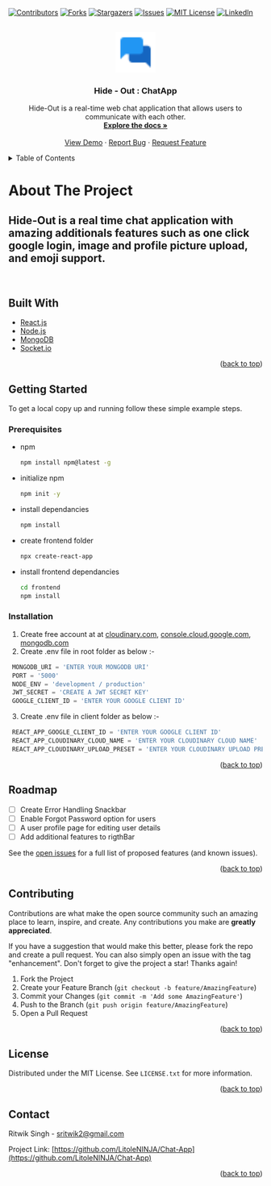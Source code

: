 <div id="top"></div>

[![Contributors][contributors-shield]][contributors-url]
[![Forks][forks-shield]][forks-url]
[![Stargazers][stars-shield]][stars-url]
[![Issues][issues-shield]][issues-url]
[![MIT License][license-shield]][license-url]
[![LinkedIn][linkedin-shield]][linkedin-url]


<br />
<div align="center">
  <a href="https://github.com/LitoleNINJA/Chat-App">
    <img src="client/public/favicon.ico" alt="Logo" width="80" height="80">
  </a>

<h3 align="center">Hide - Out : ChatApp</h3>

  <p align="center">
    Hide-Out is a real-time web chat application that allows users to communicate with each other.
    <br />
    <a href="https://github.com/LitoleNINJA/Chat-App"><strong>Explore the docs »</strong></a>
    <br />
    <br />
    <a href="http://hide-out.tech/">View Demo</a>
    ·
    <a href="https://github.com/LitoleNINJA/Chat-App/issues">Report Bug</a>
    ·
    <a href="https://github.com/LitoleNINJA/Chat-App/issues">Request Feature</a>
  </p>
</div>

<!-- TABLE OF CONTENTS -->
<details>
  <summary>Table of Contents</summary>
  <ol>
    <li>
      <a href="#about-the-project">About The Project</a>
      <ul>
        <li><a href="#built-with">Built With</a></li>
      </ul>
    </li>
    <li>
      <a href="#getting-started">Getting Started</a>
      <ul>
        <li><a href="#prerequisites">Prerequisites</a></li>
        <li><a href="#installation">Installation</a></li>
      </ul>
    </li>
    <li><a href="#roadmap">Roadmap</a></li>
    <li><a href="#contributing">Contributing</a></li>
    <li><a href="#license">License</a></li>
    <li><a href="#contact">Contact</a></li>
  </ol>
</details>

<!-- ABOUT THE PROJECT -->

# About The Project

## Hide-Out is a real time chat application with amazing additionals features such as one click google login, image and profile picture upload, and emoji support.

<br />

## Built With

- [React.js](https://reactjs.org/)
- [Node.js](https://nodejs.org/en/)
- [MongoDB](https://www.mongodb.com/)
- [Socket.io](https://socket.io/)

<p align="right">(<a href="#top">back to top</a>)</p>

<!-- GETTING STARTED -->

## Getting Started

To get a local copy up and running follow these simple example steps.

### Prerequisites

- npm
  ```sh
  npm install npm@latest -g
  ```
- initialize npm
  ```sh
  npm init -y
  ```
- install dependancies
  ```sh
  npm install
  ```
- create frontend folder
  ```sh
  npx create-react-app
  ```
- install frontend dependancies
  ```sh
  cd frontend
  npm install
  ```

### Installation

1. Create free account at at [cloudinary.com](https://cloudinary.com/), [console.cloud.google.com](https://console.cloud.google.com/), [mongodb.com](https://www.mongodb.com/)
2. Create .env file in root folder as below :-
```js
 MONGODB_URI = 'ENTER YOUR MONGODB URI'
 PORT = '5000'
 NODE_ENV = 'development / production'
 JWT_SECRET = 'CREATE A JWT SECRET KEY'
 GOOGLE_CLIENT_ID = 'ENTER YOUR GOOGLE CLIENT ID' 
```
3. Create .env file in client folder as below :-
```js
 REACT_APP_GOOGLE_CLIENT_ID = 'ENTER YOUR GOOGLE CLIENT ID'
 REACT_APP_CLOUDINARY_CLOUD_NAME = 'ENTER YOUR CLOUDINARY CLOUD NAME'
 REACT_APP_CLOUDINARY_UPLOAD_PRESET = 'ENTER YOUR CLOUDINARY UPLOAD PRESET'
```

<p align="right">(<a href="#top">back to top</a>)</p>

<!-- ROADMAP -->

## Roadmap

- [ ] Create Error Handling Snackbar
- [ ] Enable Forgot Password option for users
- [ ] A user profile page for editing user details
- [ ] Add additional features to rigthBar

See the [open issues](https://github.com/github_username/repo_name/issues) for a full list of proposed features (and known issues).

<p align="right">(<a href="#top">back to top</a>)</p>

<!-- CONTRIBUTING -->

## Contributing

Contributions are what make the open source community such an amazing place to learn, inspire, and create. Any contributions you make are **greatly appreciated**.

If you have a suggestion that would make this better, please fork the repo and create a pull request. You can also simply open an issue with the tag "enhancement".
Don't forget to give the project a star! Thanks again!

1. Fork the Project
2. Create your Feature Branch (`git checkout -b feature/AmazingFeature`)
3. Commit your Changes (`git commit -m 'Add some AmazingFeature'`)
4. Push to the Branch (`git push origin feature/AmazingFeature`)
5. Open a Pull Request

<p align="right">(<a href="#top">back to top</a>)</p>

<!-- LICENSE -->

## License

Distributed under the MIT License. See `LICENSE.txt` for more information.

<p align="right">(<a href="#top">back to top</a>)</p>

<!-- CONTACT -->

## Contact

Ritwik Singh - sritwik2@gmail.com

Project Link: [https://github.com/LitoleNINJA/Chat-App](https://github.com/LitoleNINJA/Chat-App)

<p align="right">(<a href="#top">back to top</a>)</p>

<!-- MARKDOWN LINKS & IMAGES -->
<!-- https://www.markdownguide.org/basic-syntax/#reference-style-links -->

[contributors-shield]: https://img.shields.io/github/contributors/LitoleNINJA/Chat-App.svg?style=for-the-badge
[contributors-url]: https://github.com/LitoleNINJA/Chat-App/graphs/contributors
[forks-shield]: https://img.shields.io/github/forks/LitoleNINJA/Chat-App.svg?style=for-the-badge
[forks-url]: https://github.com/LitoleNINJA/Chat-App/network/members
[stars-shield]: https://img.shields.io/github/stars/LitoleNINJA/Chat-App.svg?style=for-the-badge
[stars-url]: https://github.com/LitoleNINJA/Chat-App/stargazers
[issues-shield]: https://img.shields.io/github/issues/LitoleNINJA/Chat-App.svg?style=for-the-badge
[issues-url]: https://github.com/LitoleNINJA/Chat-App/issues
[license-shield]: https://img.shields.io/github/license/LitoleNINJA/Chat-App.svg?style=for-the-badge
[license-url]: https://github.com/LitoleNINJA/Chat-App/blob/master/LICENSE
[linkedin-shield]: https://img.shields.io/badge/-LinkedIn-black.svg?style=for-the-badge&logo=linkedin&colorB=555
[linkedin-url]: https://linkedin.com/in/ritwik-singh-7094911ba
[product-screenshot]: images/screenshot.png
